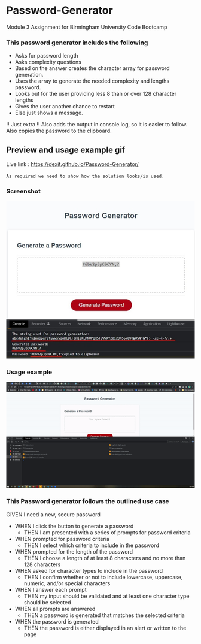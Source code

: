 # Password-Generator
Module 3 Assignment for Birmingham University Code Bootcamp
### This password generator includes the following
* Asks for password length
* Asks complexity questions
* Based on the answer creates the character array for password generation.
* Uses the array to generate the needed complexity and lengths password.
* Looks out for the user providing less 8 than or over 128 character lengths
* Gives the user another chance to restart
* Else just shows a message.

!! Just extra !!
Also adds the output in console.log, so it is easier to follow.
Also copies the password to the clipboard.

## Preview and usage example gif
Live link : https://dexit.github.io/Password-Generator/

`As required we need to show how the solution looks/is used.`

### Screenshot 
![This is the Screenshot ](./Screenshot1.jpg)
###  Usage example 
![This is the Usage Example](./usage-example.gif)

### This Password generator follows the outlined use case
GIVEN I need a new, secure password
* WHEN I click the button to generate a password
  * THEN I am presented with a series of prompts for password criteria
* WHEN prompted for password criteria
  * THEN I select which criteria to include in the password
* WHEN prompted for the length of the password
  * THEN I choose a length of at least 8 characters and no more than 128 characters
* WHEN asked for character types to include in the password
  * THEN I confirm whether or not to include lowercase, uppercase, numeric, and/or special characters
* WHEN I answer each prompt
  * THEN my input should be validated and at least one character type should be selected
* WHEN all prompts are answered
  * THEN a password is generated that matches the selected criteria
* WHEN the password is generated
  * THEN the password is either displayed in an alert or written to the page
